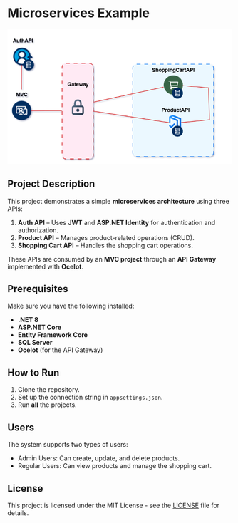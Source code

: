 # Microservices Example
![alt text](https://github.com/josue130/ShoeStore/blob/master/Assets/ShoeStoreDiagram.PNG "Img")
## Project Description  
This project demonstrates a simple **microservices architecture** using three APIs:  
1. **Auth API** – Uses **JWT** and **ASP.NET Identity** for authentication and authorization.  
2. **Product API** – Manages product-related operations (CRUD).  
3. **Shopping Cart API** – Handles the shopping cart operations.

These APIs are consumed by an **MVC project** through an **API Gateway** implemented with **Ocelot**.


## Prerequisites  
Make sure you have the following installed:  
- **.NET 8**
- **ASP.NET Core**
- **Entity Framework Core**
- **SQL Server**
- **Ocelot** (for the API Gateway)

 
## How to Run
1. Clone the repository.
2. Set up the connection string in `appsettings.json`.
3. Run **all** the projects.

## Users
The system supports two types of users:

- Admin Users: Can create, update, and delete products.
- Regular Users: Can view products and manage the shopping cart.



## License
This project is licensed under the MIT License - see the [LICENSE](LICENSE) file for details.
